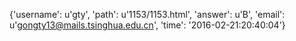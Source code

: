 {'username': u'gty', 'path': u'1153/1153.html', 'answer': u'B', 'email': u'gongty13@mails.tsinghua.edu.cn', 'time': '2016-02-21:20:40:04'}